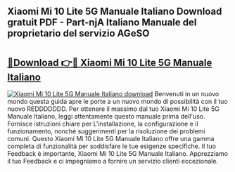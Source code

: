 ## Xiaomi Mi 10 Lite 5G Manuale Italiano Download gratuit PDF - Part-njA Italiano Manuale del proprietario del servizio AGeSO

# <h2><a href="http://df9gy1r.blite.top/?on=Xiaomi+Mi+10+Lite+5G+Manuale+Italiano">🔗Download 👉🔴 Xiaomi Mi 10 Lite 5G Manuale Italiano</a></h2>

[![Xiaomi Mi 10 Lite 5G Manuale Italiano download](https://i.imgur.com/lujVjoI.png)](http://df9gy1r.blite.top/?on=Xiaomi+Mi+10+Lite+5G+Manuale+Italiano)
Benvenuti in un nuovo mondo questa guida apre le porte a un nuovo mondo di possibilità con il tuo nuovo REDDDDDDD. Per ottenere il massimo dal tuo Xiaomi Mi 10 Lite 5G Manuale Italiano, leggi attentamente questo manuale prima dell'uso. Fornisce istruzioni chiare per L'installazione, la configurazione e il funzionamento, nonché suggerimenti per la risoluzione dei problemi comuni. Questo Xiaomi Mi 10 Lite 5G Manuale Italiano offre una gamma completa di funzionalità per soddisfare le tue esigenze specifiche. Il tuo Feedback è importante, Xiaomi Mi 10 Lite 5G Manuale Italiano. Apprezziamo il tuo Feedback e ci impegniamo a fornire un servizio clienti eccezionale.
